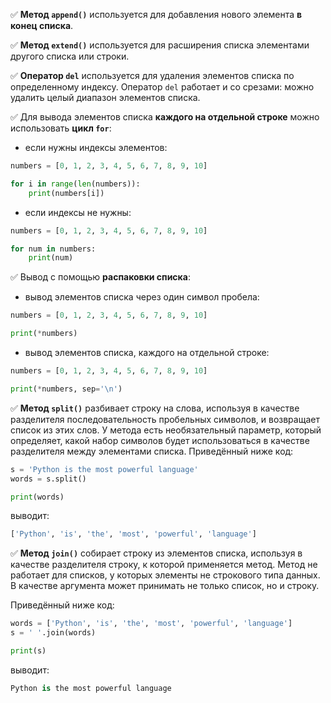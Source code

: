✅ **Метод `append()`** используется для добавления нового элемента **в конец списка**.

✅ **Метод `extend()`** используется для расширения списка элементами другого списка или строки.

✅ **Оператор `del`** используется для удаления элементов списка по определенному индексу. Оператор `del` работает и со срезами: можно удалить целый диапазон элементов списка.

✅ Для вывода элементов списка **каждого на отдельной строке** можно использовать **цикл `for`**:

+ если нужны индексы элементов:
``` python
numbers = [0, 1, 2, 3, 4, 5, 6, 7, 8, 9, 10]

for i in range(len(numbers)):
    print(numbers[i])
```
                  
+ если индексы не нужны:
``` python
numbers = [0, 1, 2, 3, 4, 5, 6, 7, 8, 9, 10]

for num in numbers:
    print(num)
```
                  
✅ Вывод с помощью **распаковки списка**:

+ вывод элементов списка через один символ пробела:
``` python
numbers = [0, 1, 2, 3, 4, 5, 6, 7, 8, 9, 10]

print(*numbers)
```
                  
+ вывод элементов списка, каждого на отдельной строке:
``` python
numbers = [0, 1, 2, 3, 4, 5, 6, 7, 8, 9, 10]

print(*numbers, sep='\n')
```

✅ **Метод `split()`** разбивает строку на слова, используя в качестве разделителя последовательность пробельных символов, и возвращает список из этих слов. У метода есть необязательный параметр, который определяет, какой набор символов будет использоваться в качестве разделителя между элементами списка.
Приведённый ниже код:
``` python
s = 'Python is the most powerful language'
words = s.split()

print(words)
```                 
выводит:
``` python
['Python', 'is', 'the', 'most', 'powerful', 'language']
```

✅ **Метод `join()`** собирает строку из элементов списка, используя в качестве разделителя строку, к которой применяется метод. Метод не работает для списков, у которых элементы не строкового типа данных. В качестве аргумента может принимать не только список, но и строку.

Приведённый ниже код:
``` python
words = ['Python', 'is', 'the', 'most', 'powerful', 'language']
s = ' '.join(words)

print(s)
```              
выводит:
``` python
Python is the most powerful language
```
